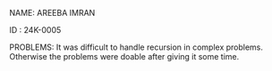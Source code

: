 NAME: AREEBA IMRAN 

ID : 24K-0005

PROBLEMS:
It was difficult to handle recursion in complex problems. Otherwise the problems were doable after giving it some time.
